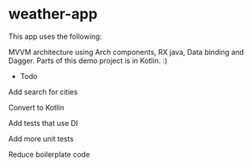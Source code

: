 # weather-app
This app uses the following: 

MVVM architecture using Arch components, RX java, Data binding and Dagger. 
Parts of this demo project is in Kotlin. :) 

- Todo 

Add search for cities 

Convert to Kotlin 

Add tests that use DI

Add more unit tests

Reduce boilerplate code
